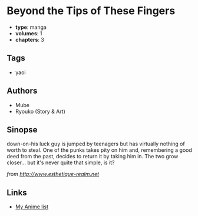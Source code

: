 # Beyond the Tips of These Fingers

-   **type**: manga
-   **volumes**: 1
-   **chapters**: 3

## Tags

-   yaoi

## Authors

-   Mube
-   Ryouko (Story & Art)

## Sinopse

down-on-his luck guy is jumped by teenagers but has virtually nothing of worth to steal. One of the punks takes pity on him and, remembering a good deed from the past, decides to return it by taking him in. The two grow closer... but it's never quite that simple, is it?

_from http://www.esthetique-realm.net_

## Links

-   [My Anime list](https://myanimelist.net/manga/5545/Beyond_the_Tips_of_These_Fingers)

